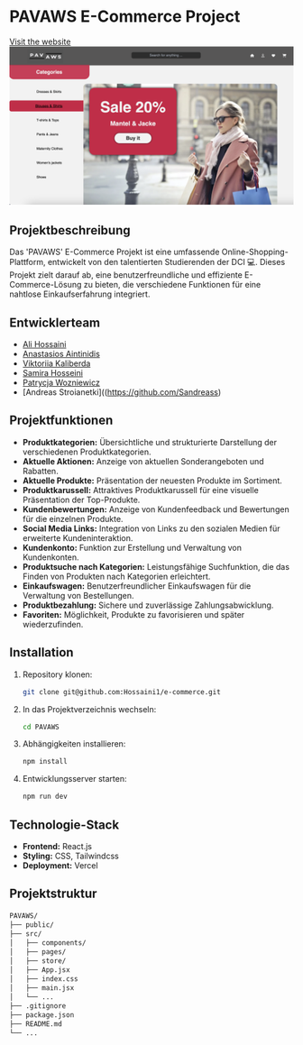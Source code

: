 # PAVAWS E-Commerce Project

[Visit the website](https://e-commerce-5oox3i43p-alis-projects-b528478b.vercel.app/)
![start page ](./src/images/readme.png)

## Projektbeschreibung

Das 'PAVAWS' E-Commerce Projekt ist eine umfassende Online-Shopping-Plattform, entwickelt von den talentierten Studierenden der DCI 💻. Dieses Projekt zielt darauf ab, eine benutzerfreundliche und effiziente E-Commerce-Lösung zu bieten, die verschiedene Funktionen für eine nahtlose Einkaufserfahrung integriert.

## Entwicklerteam

- [Ali Hossaini](https://github.com/Hossaini1)
- [Anastasios Aintinidis](https://github.com/Taseos)
- [Viktoriia Kaliberda](https://github.com/kaliberda97)
- [Samira Hosseini](https://github.com/samiraHs)
- [Patrycja Wozniewicz](https://github.com/Patison82)
- [Andreas Stroianetki]((https://github.com/Sandreass)

## Projektfunktionen

- **Produktkategorien:** Übersichtliche und strukturierte Darstellung der verschiedenen Produktkategorien.
- **Aktuelle Aktionen:** Anzeige von aktuellen Sonderangeboten und Rabatten.
- **Aktuelle Produkte:** Präsentation der neuesten Produkte im Sortiment.
- **Produktkarussell:** Attraktives Produktkarussell für eine visuelle Präsentation der Top-Produkte.
- **Kundenbewertungen:** Anzeige von Kundenfeedback und Bewertungen für die einzelnen Produkte.
- **Social Media Links:** Integration von Links zu den sozialen Medien für erweiterte Kundeninteraktion.
- **Kundenkonto:** Funktion zur Erstellung und Verwaltung von Kundenkonten.
- **Produktsuche nach Kategorien:** Leistungsfähige Suchfunktion, die das Finden von Produkten nach Kategorien erleichtert.
- **Einkaufswagen:** Benutzerfreundlicher Einkaufswagen für die Verwaltung von Bestellungen.
- **Produktbezahlung:** Sichere und zuverlässige Zahlungsabwicklung.
- **Favoriten:** Möglichkeit, Produkte zu favorisieren und später wiederzufinden.

## Installation

1. Repository klonen:
    ```sh
    git clone git@github.com:Hossaini1/e-commerce.git
    ```
2. In das Projektverzeichnis wechseln:
    ```sh
    cd PAVAWS
    ```
3. Abhängigkeiten installieren:
    ```sh
    npm install
    ```
4. Entwicklungsserver starten:
    ```sh
    npm run dev
    ```

## Technologie-Stack

- **Frontend:** React.js
- **Styling:** CSS, Tailwindcss
- **Deployment:** Vercel

## Projektstruktur

```plaintext
PAVAWS/
├── public/
├── src/
│   ├── components/
│   ├── pages/
│   ├── store/
│   ├── App.jsx
│   ├── index.css
│   ├── main.jsx
│   └── ...
├── .gitignore
├── package.json
├── README.md
└── ...

